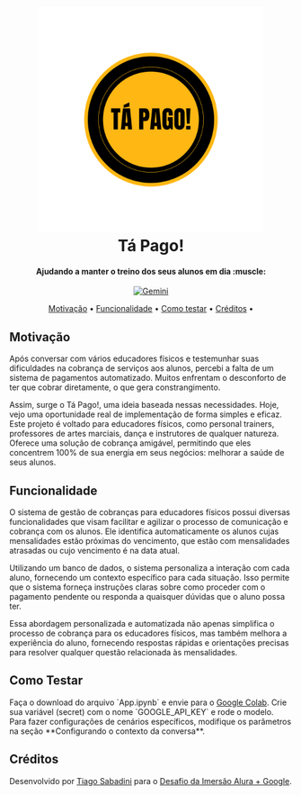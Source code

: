 
<h1 align="center">
  <br>
  <a href="#"><img src="./Ta-Pago-Logo.png" alt="Tá Pago!" width="400"></a>
  <br>
  Tá Pago!
  <br>
</h1>

<h4 align="center">Ajudando a manter o treino dos seus alunos em dia :muscle:</h4>

<p align="center">
  <a target="_blank" href="https://gemini.google.com">
    <img src="https://upload.wikimedia.org/wikipedia/commons/thumb/8/8a/Google_Gemini_logo.svg/120px-Google_Gemini_logo.svg.png"
         alt="Gemini">
  </a>
</p>

<p align="center">
  <a href="#motivação">Motivação</a> •
  <a href="#funcionalidade">Funcionalidade</a> •
  <a href="#como-testar">Como testar</a> •
  <a href="#créditos">Créditos</a> •
</p>

<h2>Motivação</h2>
Após conversar com vários educadores físicos e testemunhar suas dificuldades na cobrança de serviços aos alunos, percebi a falta de um sistema de pagamentos automatizado. Muitos enfrentam o desconforto de ter que cobrar diretamente, o que gera constrangimento.

Assim, surge o Tá Pago!, uma ideia baseada nessas necessidades. Hoje, vejo uma oportunidade real de implementação de forma simples e eficaz. Este projeto é voltado para educadores físicos, como personal trainers, professores de artes marciais, dança e instrutores de qualquer natureza. Oferece uma solução de cobrança amigável, permitindo que eles concentrem 100% de sua energia em seus negócios: melhorar a saúde de seus alunos.

<h2>Funcionalidade</h2>
O sistema de gestão de cobranças para educadores físicos possui diversas funcionalidades que visam facilitar e agilizar o processo de comunicação e cobrança com os alunos. Ele identifica automaticamente os alunos cujas mensalidades estão próximas do vencimento, que estão com mensalidades atrasadas ou cujo vencimento é na data atual.

Utilizando um banco de dados, o sistema personaliza a interação com cada aluno, fornecendo um contexto específico para cada situação. Isso permite que o sistema forneça instruções claras sobre como proceder com o pagamento pendente ou responda a quaisquer dúvidas que o aluno possa ter.

Essa abordagem personalizada e automatizada não apenas simplifica o processo de cobrança para os educadores físicos, mas também melhora a experiência do aluno, fornecendo respostas rápidas e orientações precisas para resolver qualquer questão relacionada às mensalidades.

<h2>Como Testar</h2>
Faça o download do arquivo `App.ipynb` e envie para o <a target="_blank" href="https://colab.research.google.com/">Google Colab</a>. Crie sua variável (secret) com o nome `GOOGLE_API_KEY` e rode o modelo. Para fazer configurações de cenários específicos, modifique os parâmetros na seção **Configurando o contexto da conversa**.

<h2>Créditos</h2>
Desenvolvido por <a target="_blank" href="https://github.com/tiagosabadini">Tiago Sabadini</a> para o <a target="_blank" href="https://cursos.alura.com.br/imersao">Desafio da Imersão Alura + Google</a>.
